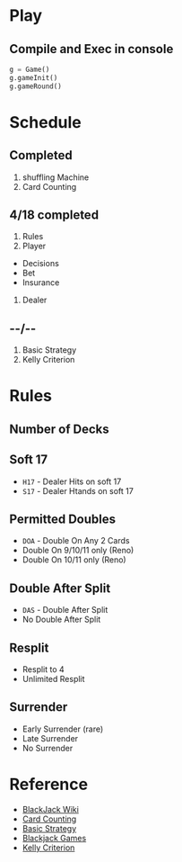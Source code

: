 # Play
## Compile and Exec in console
```python
g = Game()
g.gameInit()
g.gameRound()
```

# Schedule
## Completed
1. shuffling Machine
1. Card Counting

## 4/18 completed
1. Rules
1. Player
  - Decisions
  - Bet
  - Insurance
1. Dealer

## --/--
1. Basic Strategy
1. Kelly Criterion

# Rules
## Number of Decks
## Soft 17
- `H17` - Dealer Hits on soft 17
- `S17` - Dealer Htands on soft 17

## Permitted Doubles
- `DOA` - Double On Any 2 Cards
- Double On 9/10/11 only (Reno)
- Double On 10/11 only (Reno)

## Double After Split
- `DAS` - Double After Split
- No Double After Split

## Resplit
- Resplit to 4
- Unlimited Resplit

## Surrender
- Early Surrender (rare)
- Late Surrender
- No Surrender

# Reference
- [BlackJack Wiki](https://en.wikipedia.org/wiki/Blackjack#Rules_of_play_at_casinos)
- [Card Counting](https://en.wikipedia.org/wiki/Card_counting)
- [Basic Strategy](https://www.blackjackinfo.com/blackjack-basic-strategy-engine/?numdecks=8&soft17=h17&dbl=all&das=yes&surr=es&peek=yes)
- [Blackjack Games](http://wizardofodds.com/play/blackjack/)
- [Kelly Criterion](https://en.wikipedia.org/wiki/Kelly_criterion)

